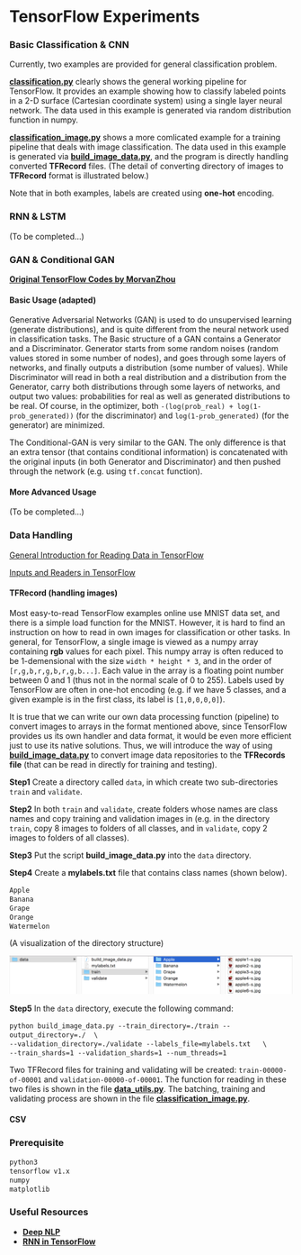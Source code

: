 # TensorFlow Experiments

### Basic Classification & CNN
Currently, two examples are provided for general classification problem. 

[**classification.py**](https://github.com/xiawang/TF_Related/blob/master/classification.py) clearly shows the general working pipeline for TensorFlow. It provides an example showing how to classify labeled points in a 2-D surface (Cartesian coordinate system) using a single layer neural network. The data used in this example is generated via random distribution function in numpy.

[**classification_image.py**](https://github.com/xiawang/TF_Related/blob/master/classification_image.py) shows a more comlicated example for a training pipeline that deals with image classification. The data used in this example is generated via [**build_image_data.py**](https://github.com/tensorflow/models/blob/master/inception/inception/data/build_image_data.py), and the program is directly handling converted **TFRecord** files. (The detail of converting directory of images to **TFRecord** format is illustrated below.)

Note that in both examples, labels are created using **one-hot** encoding.

### RNN & LSTM
(To be completed...)

### GAN & Conditional GAN
[**Original TensorFlow Codes by MorvanZhou**](https://github.com/MorvanZhou)

#### Basic Usage (adapted)
Generative Adversarial Networks (GAN) is used to do unsupervised learning (generate distributions), and is quite different from the neural network used in classification tasks. The Basic structure of a GAN contains a Generator and a Discriminator. Generator starts from some random noises (random values stored in some number of nodes), and goes through some layers of networks, and finally outputs a distribution (some number of values). While Discriminator will read in both a real distribution and a distribution from the Generator, carry both distributions through some layers of networks, and output two values: probabilities for real as well as generated distributions to be real. Of course, in the optimizer, both `-(log(prob_real) + log(1-prob_generated))` (for the discriminator)  and `log(1-prob_generated)` (for the generator) are minimized.

The Conditional-GAN is very similar to the GAN. The only difference is that an extra tensor (that contains conditional information) is concatenated with the original inputs (in both Generator and Discriminator) and then pushed through the network (e.g. using `tf.concat` function).

#### More Advanced Usage
(To be completed...)

### Data Handling
[General Introduction for Reading Data in TensorFlow](https://www.tensorflow.org/programmers_guide/reading_data)

[Inputs and Readers in TensorFlow](https://www.tensorflow.org/api_guides/python/io_ops#Readerss)
#### TFRecord (handling images)
Most easy-to-read TensorFlow examples online use MNIST data set, and there is a simple load function for the MNIST. However, it is hard to find an instruction on how to read in own images for classification or other tasks. In general, for TensorFlow, a single image is viewed as a numpy array containing **rgb** values for each pixel. This numpy array is often reduced to be 1-demensional with the size `width * height * 3`, and in the order of `[r,g,b,r,g,b,r,g,b...]`. Each value in the array is a floating point number between 0 and 1 (thus not in the normal scale of 0 to 255). Labels used by TensorFlow are often in one-hot encoding (e.g. if we have 5 classes, and a given example is in the first class, its label is `[1,0,0,0,0]`).

It is true that we can write our own data processing function (pipeline) to convert images to arrays in the format mentioned above, since TensorFlow provides us its own handler and data format, it would be even more efficient just to use its native solutions. Thus, we will introduce the way of using [**build_image_data.py**](https://github.com/tensorflow/models/blob/master/inception/inception/data/build_image_data.py) to convert image data repositories to the **TFRecords file** (that can be read in directly for training and testing).

**Step1**
Create a directory called `data`, in which create two sub-directories `train` and `validate`.

**Step2**
In both `train` and `validate`, create folders whose names are class names and copy training and validation images in (e.g. in the directory `train`, copy 8 images to folders of all classes, and in `validate`, copy 2 images to folders of all classes).

**Step3**
Put the script **build_image_data.py** into the `data` directory.

**Step4**
Create a **mylabels.txt** file that contains class names (shown below).
```
Apple
Banana
Grape
Orange
Watermelon

```

(A visualization of the directory structure)

![Directory Structure](https://github.com/xiawang/TF_Related/blob/master/img/01.png)

**Step5**
In the `data` directory, execute the following command:
```
python build_image_data.py --train_directory=./train --output_directory=./  \
--validation_directory=./validate --labels_file=mylabels.txt   \
--train_shards=1 --validation_shards=1 --num_threads=1
```

Two TFRecord files for training and validating will be created: `train-00000-of-00001` and `validation-00000-of-00001`. The function for reading in these two files is shown in the file [**data_utils.py**](https://github.com/xiawang/TF_Related/blob/master/data_utils.py). The batching, training and validating process are shown in the file [**classification_image.py**](https://github.com/xiawang/TF_Related/blob/master/classification_image.py).

#### CSV

### Prerequisite

```
python3
tensorflow v1.x
numpy
matplotlib
```

### Useful Resources
* [**Deep NLP**](https://github.com/oxford-cs-deepnlp-2017/lectures)
* [**RNN in TensorFlow**](https://medium.com/@erikhallstrm/hello-world-rnn-83cd7105b767)